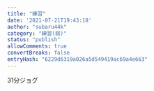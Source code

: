 ```yaml
---
title: "練習"
date: '2021-07-21T19:43:18'
author: "subaru44k"
category: "練習(弱)"
status: "publish"
allowComments: true
convertBreaks: false
entryHash: "6229d6319a026a5d549419ac69a4e663"
---
```

31分ジョグ
